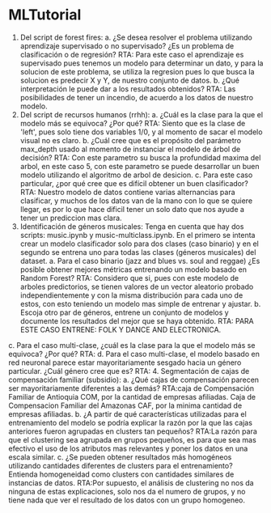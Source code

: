 # MLTutorial
1.	Del script de forest fires:
a.	¿Se desea resolver el problema utilizando aprendizaje supervisado o no supervisado? ¿Es un problema de clasificación o de regresión?
RTA: Para este caso el aprendizaje es supervisado pues tenemos un modelo para determinar un dato, y para la solucion de este problema,
se utiliza la regresion pues lo que busca la solucion es predecir X y Y, de nuestro conjunto de datos.
b.	¿Qué interpretación le puede dar a los resultados obtenidos?
RTA:  Las posibilidades de tener un incendio, de acuerdo a los datos de nuestro modelo.
2.	Del script de recursos humanos (rrhh):
a.	¿Cuál es la clase para la que el modelo más se equivoca? ¿Por qué?
RTA: Siento que es la clase de 'left', pues solo tiene dos variables 1/0, y al momento de sacar el modelo visual no es claro.
b.	¿Cuál cree que es el propósito del parámetro max_depth usado al momento de instanciar el modelo de árbol de decisión?
RTA: Con este parametro su busca la profundidad maxima del arbol, en este caso 5, con este parametro se puede desarrollar un buen modelo utilizando el algoritmo de arbol de desicion.
c.	Para este caso particular, ¿por qué cree que es difícil obtener un buen clasificador?
RTA: Nuestro modelo de datos contiene varias alternancias para clasificar, y muchos de los datos van de la mano con lo que se quiere llegar, es por lo que hace dificil tener un solo dato que nos ayude a tener un prediccion mas clara.
3.	Identificación de géneros musicales: Tenga en cuenta que hay dos scripts: music.ipynb y music-multiclass.ipynb. En el primero se intenta crear un modelo clasificador solo para dos clases (caso binario) y en el segundo se entrena uno para todas las clases (géneros musicales) del dataset.
a.	Para el caso binario (jazz and blues vs. soul and reggae) ¿Es posible obtener mejores métricas entrenando un modelo basado en Random Forest?
RTA:   Considero que si, pues con este modelo de arboles predictorios, se tienen valores de un vector aleatorio probado independientemente y con la misma distribución para cada uno de estos, con esto teniendo un modelo mas simple de entrenar y ajustar.
b.	Escoja otro par de géneros, entrene un conjunto de modelos y documente los resultados del mejor que se haya obtenido.
RTA: PARA ESTE CASO ENTRENE: FOLK Y DANCE AND ELECTRONICA.

c.	Para el caso multi-clase, ¿cuál es la clase para la que el modelo más se equivoca? ¿Por qué?
RTA:
d.	Para el caso multi-clase, el modelo basado en red neuronal parece estar mayoritariamente sesgado hacia un género particular. ¿Cuál género cree que es?
RTA:
4.	Segmentación de cajas de compensación familiar (subsidio):
a.	¿Qué cajas de compensación parecen ser mayoritariamente diferentes a las demás?
RTA:caja de Compensación Familiar de Antioquia COM, por la cantidad de empresas afiliadas.
Caja de Compensacion Familiar del Amazonas CAF, por la minima cantidad de empresas afiliadas.
b.	¿A partir de qué características utilizadas para el entrenamiento del modelo se podría explicar la razón por la que las cajas anteriores fueron agrupadas en clusters tan pequeños?
RTA:La razón para que el clustering sea agrupada en grupos pequeños, es para que sea mas efectivo el uso de los atributos mas relevantes y poner los datos en una escala similar.
c.	¿Se pueden obtener resultados más homogéneos utilizando cantidades diferentes de clusters para el entrenamiento? Entienda homogeneidad como clusters con cantidades similares de instancias de datos.
RTA:Por supuesto, el análisis de clustering no nos da ninguna de estas explicaciones, solo nos da el numero de grupos, y no tiene nada que ver el resultado de los datos con un grupo homogeneo.